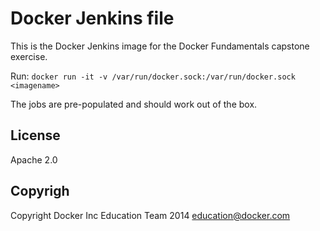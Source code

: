 # Docker Jenkins file

This is the Docker Jenkins image for the Docker Fundamentals capstone
exercise.

Run: `docker run -it -v /var/run/docker.sock:/var/run/docker.sock <imagename>`

The jobs are pre-populated and should work out of the box.

## License

Apache 2.0

## Copyrigh

Copyright Docker Inc Education Team 2014 <education@docker.com>
